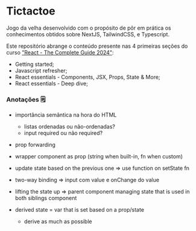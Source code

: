 # Tictactoe

Jogo da velha desenvolvido com o propósito de pôr em prática os conhecimentos obtidos sobre NextJS, TailwindCSS, e Typescript.

Este repositório abrange o conteúdo presente nas 4 primeiras seções do curso 
["React - The Complete Guide 2024"](https://www.udemy.com/course/react-the-complete-guide-incl-redux/):
- Getting started;
- Javascript refresher;
- React essentials - Components, JSX, Props, State & More;
- React essentials - Deep dive;

### Anotações 🗒

- importância semântica na hora do HTML

  - listas ordenadas ou não-ordenadas?
  - input required ou não required?

- prop forwarding

- wrapper component as prop (string when built-in, fn when custom)

- update state based on the previous one => use function on setState fn

- two-way binding => input com value e onChange do value

- lifting the state up => parent component managing state that is used in both siblings component

- derived state = var that is set based on a prop/state
  - derive as much as possible
